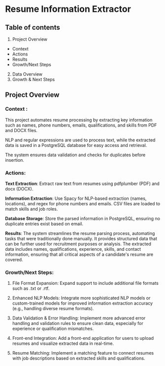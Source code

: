 # Resume Information Extractor

## Table of contents

1. Project Overview
- Context
- Actions
- Results
- Growth/Next Steps
2. Data Overview
3. Growth & Next Steps

## Project Overview

### Context : 

This project automates resume processing by extracting key information such as names, phone numbers, emails, qualifications, and skills from PDF and DOCX files. 

NLP and regular expressions are used to process text, while the extracted data is saved in a PostgreSQL database for easy access and retrieval. 

The system ensures data validation and checks for duplicates before insertion.

### Actions:

**Text Extraction**: Extract raw text from resumes using pdfplumber (PDF) and docx (DOCX).

**Information Extraction**: Use Spacy for NLP-based extraction (names, locations), and regex for phone numbers and emails. CSV files are loaded to match skills and job roles.

**Database Storage**: Store the parsed information in PostgreSQL, ensuring no duplicate entries exist based on email.

**Results**: The system streamlines the resume parsing process, automating tasks that were traditionally done manually. It provides structured data that can be further used for recruitment purposes or analysis. The extracted data includes names, qualifications, experience, skills, and contact information, ensuring that all critical aspects of a candidate's resume are covered.

### Growth/Next Steps:

1. File Format Expansion: Expand support to include additional file formats such as .txt or .rtf.

2. Enhanced NLP Models: Integrate more sophisticated NLP models or custom-trained models for improved information extraction accuracy (e.g., handling diverse resume formats).

3. Data Validation & Error Handling: Implement more advanced error handling and validation rules to ensure clean data, especially for experience or qualification mismatches.

4. Front-end Integration: Add a front-end application for users to upload resumes and visualize extracted data in real-time.

5. Resume Matching: Implement a matching feature to connect resumes with job descriptions based on extracted skills and qualifications.